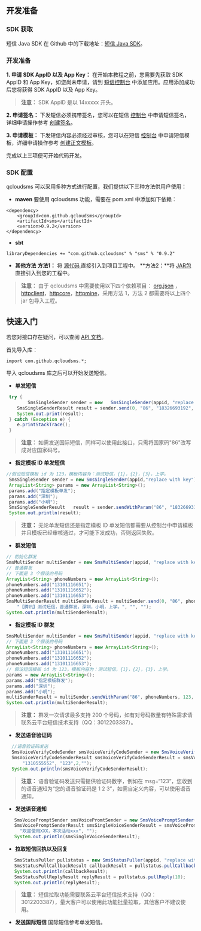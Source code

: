 ## 开发准备
### SDK 获取
短信 Java SDK 在 Github 中的下载地址：[短信 Java SDK](https://github.com/qcloudsms/qcloudsms_java)。

### 开发准备
**1. 申请 SDK AppID 以及 App Key：**
在开始本教程之前，您需要先获取 SDK AppID 和 App Key，如您尚未申请，请到 [短信控制台](http://console.tce.fsphere.cn/sms) 中添加应用。应用添加成功后您将获得 SDK AppID 以及 App Key。
>**注意：**
> SDK AppID 是以 14xxxxx 开头。

**2. 申请签名：**
下发短信必须携带签名，您可以在短信 [控制台](http://console.tce.fsphere.cn/sms) 中申请短信签名，详细申请操作参考 [创建签名](http://tce.fsphere.cn/document/product/382/13481#.E5.88.9B.E5.BB.BA.E7.AD.BE.E5.90.8D)。

**3. 申请模板：**
下发短信内容必须经过审核，您可以在短信 [控制台](http://console.tce.fsphere.cn/sms) 中申请短信模板，详细申请操作参考 [创建正文模板](http://tce.fsphere.cn/document/product/382/13481#.E5.88.9B.E5.BB.BA.E6.AD.A3.E6.96.87.E6.A8.A1.E7.89.88)。

完成以上三项便可开始代码开发。

### SDK 配置
qcloudsms 可以采用多种方式进行配置，我们提供以下三种方法供用户使用：
- **maven**
 要使用 qcloudsms 功能，需要在 pom.xml 中添加如下依赖： 
```
<dependency>
  	<groupId>com.github.qcloudsms</groupId>
  	<artifactId>sms</artifactId>
  	<version>0.9.2</version>
</dependency>
```

- **sbt**
```
libraryDependencies += "com.github.qcloudsms" % "sms" % "0.9.2"
```

- **其他方法**
**方法1：** 将 [源代码	](https://github.com/qcloudsms/qcloudsms_java/tree/master/src) 直接引入到项目工程中。
**方法2：**将 [JAR包]( http://central.maven.org/maven2/com/github/qcloudsms/sms/0.9.2/sms-0.9.2.jar) 直接引入到您的工程中。
>**注意：**
由于 qcloudsms 中需要使用以下四个依赖项目：
[org.json](http://central.maven.org/maven2/org/json/json/20170516/json-20170516.jar) ，[httpclient](http://central.maven.org/maven2/org/apache/httpcomponents/httpclient/4.5.3/httpclient-4.5.3.jar)，[httpcore](http://central.maven.org/maven2/org/apache/httpcomponents/httpcore/4.4.7/httpcore-4.4.7.jar)，[httpmine](http://central.maven.org/maven2/org/apache/httpcomponents/httpmime/4.5.3/httpmime-4.5.3.jar)，采用方法 1，方法 2 都需要将以上四个 jar 包导入工程。


## 快速入门
若您对接口存在疑问，可以查阅 [API 文档](http://tce.fsphere.cn/document/product/382/13297)。

首先导入库：
```
import com.github.qcloudsms.*;
```
导入 qcloudsms 库之后可以开始发送短信。

- **单发短信**
```java
 try {
        SmsSingleSender sender = new   SmsSingleSender(appid, "replace with key");
	SmsSingleSenderResult result = sender.send(0, "86", "18326693192", "【腾讯】验证码测试1234", "", "123");
	System.out.print(result);
 } catch (Exception e) {
	e.printStackTrace();
 }
```
> **注意：**
> 如需发送国际短信，同样可以使用此接口，只需将国家码"86"改写成对应国家码号。

- **指定模板 ID 单发短信**
```java
//假设短信模板 id 为 123，模板内容为：测试短信，{1}，{2}，{3}，上学。
 SmsSingleSender sender = new SmsSingleSender(appid,"replace with key");
 ArrayList<String> params = new ArrayList<String>();
 params.add("指定模板单发");
 params.add("深圳");
 params.add("小明");
 SmsSingleSenderResult   result = sender.sendWithParam("86", "18326693192", 123, params, "", "", "");
 System.out.println(result);
```
> **注意：**
> 无论单发短信还是指定模板 ID 单发短信都需要从控制台中申请模板并且模板已经审核通过，才可能下发成功，否则返回失败。

- **群发短信**
```java
// 初始化群发
SmsMultiSender multiSender = new SmsMultiSender(appid, "replace with key");
// 普通群发
// 下面是 3 个假设的号码
ArrayList<String> phoneNumbers = new ArrayList<String>();
phoneNumbers.add("13101116651");
phoneNumbers.add("13101116652");
phoneNumbers.add("13101116653");
SmsMultiSenderResult multiSenderResult = multiSender.send(0, "86", phoneNumbers, 
	"【腾讯】测试短信，普通群发，深圳，小明，上学。", "", "");
System.out.println(multiSenderResult);
```

- **指定模板 ID 群发**
```java
SmsMultiSender multiSender = new SmsMultiSender(appid, "replace with key");
// 下面是 3 个假设的号码
ArrayList<String> phoneNumbers = new ArrayList<String>();
phoneNumbers.add("13101116651");
phoneNumbers.add("13101116652");
phoneNumbers.add("13101116653");
// 假设短信模板 id 为 123，模板内容为：测试短信，{1}，{2}，{3}，上学。
params = new ArrayList<String>();
params.add("指定模板群发");
params.add("深圳");
params.add("小明");
multiSenderResult = multiSender.sendWithParam("86", phoneNumbers, 123, params, "", "", "");
System.out.println(multiSenderResult);
```
> **注意：**
> 群发一次请求最多支持 200 个号码，如有对号码数量有特殊需求请联系云平台短信技术支持（QQ：3012203387）。

- **发送语音验证码**
```java
  //语音验证码发送
  SmsVoiceVerifyCodeSender smsVoiceVerifyCodeSender = new SmsVoiceVerifyCodeSender(appid, "replace with key");
  SmsVoiceVerifyCodeSenderResult smsVoiceVerifyCodeSenderResult = smsVoiceVerifyCodeSender.send("86",
      "1310555552", "123",2,"");
  System.out.println(smsVoiceVerifyCodeSenderResult);
```
>**注意：**
>语音验证码发送只需提供验证码数字，例如在 msg=“123”，您收到的语音通知为“您的语音验证码是 1 2 3”，如需自定义内容，可以使用语音通知。

- **发送语音通知**
```java
   SmsVoicePromptSender smsVoicePromtSender = new SmsVoicePromptSender(appid, "replace with key");
   SmsVoicePromptSenderResult smsSingleVoiceSenderResult = smsVoicePromtSender.send("86", "13758028086", 2,2,
     "欢迎使用XXX，本次活动xxx", "");
   System.out.println(smsSingleVoiceSenderResult);
```

- **拉取短信回执以及回复**
```java
   SmsStatusPuller pullstatus = new SmsStatusPuller(appid, "replace with key");
   SmsStatusPullCallbackResult callbackResult = pullstatus.pullCallback(10);
   System.out.println(callbackResult);
   SmsStatusPullReplyResult replyResult = pullstatus.pullReply(10);
   System.out.println(replyResult);
```
> **注意：**
>  短信拉取功能需要联系云平台短信技术支持（QQ：3012203387），量大客户可以使用此功能批量拉取，其他客户不建议使用。

- **发送国际短信**
国际短信参考单发短信。


